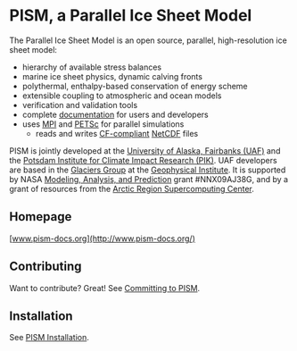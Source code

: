 PISM, a Parallel Ice Sheet Model
================================

The Parallel Ice Sheet Model is an open source, parallel, high-resolution ice sheet model:

* hierarchy of available stress balances
* marine ice sheet physics, dynamic calving fronts
* polythermal, enthalpy-based conservation of energy scheme
* extensible coupling to atmospheric and ocean models
* verification and validation tools
* complete [documentation](http://www.pism-docs.org/) for users and developers
* uses [MPI](http://www-unix.mcs.anl.gov/mpi/) and [PETSc](http://www-unix.mcs.anl.gov/petsc/petsc-as/) for parallel simulations
  * reads and writes [CF-compliant](http://cf-pcmdi.llnl.gov/) [NetCDF](http://www.unidata.ucar.edu/software/netcdf/) files

PISM is jointly developed at the [University of Alaska, Fairbanks (UAF)](http://www.uaf.edu/) and the [Potsdam Institute for Climate Impact Research (PIK)](http://www.pik-potsdam.de/).  UAF developers are based in the [Glaciers Group](http://www.gi.alaska.edu/snowice/glaciers/) at the [Geophysical Institute](http://www.gi.alaska.edu).  It is supported by NASA [Modeling, Analysis, and Prediction](http://map.nasa.gov/) grant #NNX09AJ38G, and by a grant of resources from the [Arctic Region Supercomputing Center](http://www.arsc.edu).


Homepage
--------

[www.pism-docs.org](http://www.pism-docs.org/)


Contributing
------------

Want to contribute? Great! See [Committing to PISM](http://www.pism-docs.org/wiki/doku.php?id=committing).


Installation
------------

See [PISM Installation](http://www.pism-docs.org/wiki/doku.php?id=installation).

